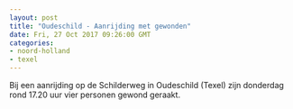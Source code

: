 ```yaml
---
layout: post
title: "Oudeschild - Aanrijding met gewonden"
date: Fri, 27 Oct 2017 09:26:00 GMT
categories: 
- noord-holland 
- texel 
---
```


Bij een aanrijding op de Schilderweg in Oudeschild (Texel) zijn donderdag rond 17.20 uur vier personen gewond geraakt.

